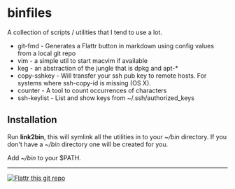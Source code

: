 binfiles
========

A collection of scripts / utilities that I tend to use a lot.

* git-fmd - Generates a Flattr button in markdown using config values from a local git repo
* vim - a simple util to start macvim if available
* keg - an abstraction of the jungle that is dpkg and apt-*
* copy-sshkey - Will transfer your ssh pub key to remote hosts. For systems
  where ssh-copy-id is missing (OS X).
* counter - A tool to count occurrences of characters
* ssh-keylist - List and show keys from ~/.ssh/authorized_keys

Installation
------------

Run **link2bin**, this will symlink all the utilities in to your *~/bin* directory. If you don't have a *~/bin* directory one will be created for you. 

Add *~/bin* to your $PATH.

***

[![Flattr this git repo](http://api.flattr.com/button/flattr-badge-large.png)](https://flattr.com/submit/auto?user_id=leihog&url=https://github.com/leihog/binfiles&title=binfiles&language=en_GB&tags=github&category=software) 

